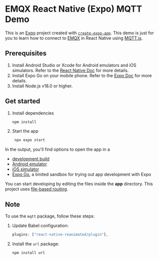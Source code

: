 # EMQX React Native (Expo) MQTT Demo

This is an [Expo](https://expo.dev) project created with [`create-expo-app`](https://www.npmjs.com/package/create-expo-app).
This demo is just for you to learn how to connect to [EMQX](https://www.emqx.com) in React Native using [MQTT.js](https://github.com/mqttjs/MQTT.js).

## Prerequisites

1. Install Android Studio or Xcode for Android emulators and iOS simulators. Refer to the [React Native Doc](https://reactnative.dev/docs/set-up-your-environment) for more details.
2. Install Expo Go on your mobile phone. Refer to the [Expo Doc](https://docs.expo.dev/get-started/set-up-your-environment/) for more details.
3. Install Node.js v18.0 or higher.

## Get started

1. Install dependencies

   ```bash
   npm install
   ```

2. Start the app

   ```bash
    npx expo start
   ```

In the output, you'll find options to open the app in a

- [development build](https://docs.expo.dev/develop/development-builds/introduction/)
- [Android emulator](https://docs.expo.dev/workflow/android-studio-emulator/)
- [iOS simulator](https://docs.expo.dev/workflow/ios-simulator/)
- [Expo Go](https://expo.dev/go), a limited sandbox for trying out app development with Expo

You can start developing by editing the files inside the **app** directory. This project uses [file-based routing](https://docs.expo.dev/router/introduction).

## Note

To use the `mqtt` package, follow these steps:

1. Update Babel configuration:

   ```javascript
   plugins: ["react-native-reanimated/plugin"],
   ```

2. Install the `url` package:

   ```bash
   npm install url
   ```
